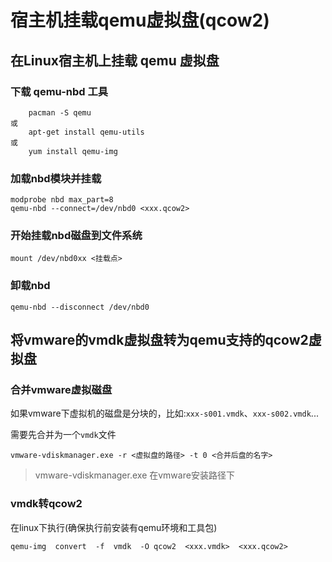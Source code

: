 # 宿主机挂载qemu虚拟盘(qcow2)


## 在Linux宿主机上挂载 qemu 虚拟盘
### 下载 qemu-nbd 工具
```shell
    pacman -S qemu
或
    apt-get install qemu-utils
或
    yum install qemu-img
```

### 加载nbd模块并挂载
```shell
modprobe nbd max_part=8
qemu-nbd --connect=/dev/nbd0 <xxx.qcow2>
```

### 开始挂载nbd磁盘到文件系统
```shell
mount /dev/nbd0xx <挂载点>
```

### 卸载nbd
```shell
qemu-nbd --disconnect /dev/nbd0
```

## 将vmware的vmdk虚拟盘转为qemu支持的qcow2虚拟盘
### 合并vmware虚拟磁盘
如果vmware下虚拟机的磁盘是分块的，比如:`xxx-s001.vmdk`、`xxx-s002.vmdk`...

需要先合并为一个`vmdk`文件
```shell
vmware-vdiskmanager.exe -r <虚拟盘的路径> -t 0 <合并后盘的名字>
```

> vmware-vdiskmanager.exe 在vmware安装路径下

### vmdk转qcow2

在linux下执行(确保执行前安装有qemu环境和工具包)
```shell
qemu-img  convert  -f  vmdk  -O qcow2  <xxx.vmdk>  <xxx.qcow2>

```


